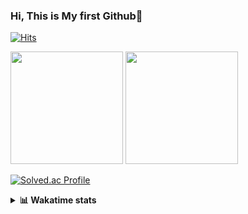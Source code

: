 ### Hi, This is My first Github👋
[![Hits](https://hits.seeyoufarm.com/api/count/incr/badge.svg?url=https%3A%2F%2Fgithub.com%2FJonghyun-Park1027&count_bg=%2379C83D&title_bg=%23555555&icon=&icon_color=%23E7E7E7&title=hits&edge_flat=false)](https://hits.seeyoufarm.com)
<br>


<p>
  <img height="180em" src="https://github-readme-stats-eight-rho-29.vercel.app/api?username=Jonghyun-Park1027&show_icons=true&include_all_commits=true&bg_color=30,e96443,904e95&title_color=fff&text_color=fff">
  <img height="180em" src="https://github-readme-stats-eight-rho-29.vercel.app/api/top-langs/?username=Jonghyun-Park1027&layout=compact&bg_color=30,e96443,904e95&title_color=fff&text_color=fff">


[![Solved.ac Profile](http://mazassumnida.wtf/api/v2/generate_badge?boj=ppjjhh1027)](https://solved.ac/ppjjhh1027/)

</p>
<details>
<summary><b>📊 Wakatime stats</b><br></summary>
<div>
<hr/>



<!--START_SECTION:waka-->
![Code Time](http://img.shields.io/badge/Code%20Time-1%2C142%20hrs%2026%20mins-blue)

![Profile Views](http://img.shields.io/badge/Profile%20Views-0-blue)

**🐱 My GitHub Data** 

> 📦 159.1 kB Used in GitHub's Storage 
 > 
> 🏆 57 Contributions in the Year 2025
 > 
> 🚫 Not Opted to Hire
 > 
> 📜 10 Public Repositories 
 > 
> 🔑 10 Private Repositories 
 > 
**I'm an Early 🐤** 

```text
🌞 Morning                62 commits          █████░░░░░░░░░░░░░░░░░░░░   19.25 % 
🌆 Daytime                161 commits         ████████████░░░░░░░░░░░░░   50.00 % 
🌃 Evening                86 commits          ███████░░░░░░░░░░░░░░░░░░   26.71 % 
🌙 Night                  13 commits          █░░░░░░░░░░░░░░░░░░░░░░░░   04.04 % 
```
📅 **I'm Most Productive on Friday** 

```text
Monday                   53 commits          ████░░░░░░░░░░░░░░░░░░░░░   16.46 % 
Tuesday                  44 commits          ███░░░░░░░░░░░░░░░░░░░░░░   13.66 % 
Wednesday                24 commits          ██░░░░░░░░░░░░░░░░░░░░░░░   07.45 % 
Thursday                 34 commits          ███░░░░░░░░░░░░░░░░░░░░░░   10.56 % 
Friday                   73 commits          ██████░░░░░░░░░░░░░░░░░░░   22.67 % 
Saturday                 37 commits          ███░░░░░░░░░░░░░░░░░░░░░░   11.49 % 
Sunday                   57 commits          ████░░░░░░░░░░░░░░░░░░░░░   17.70 % 
```


📊 **This Week I Spent My Time On** 

```text
🕑︎ Time Zone: Asia/Seoul

💬 Programming Languages: 
Python                   14 hrs 34 mins      █████████████████████████   98.38 % 
Bash                     5 mins              ░░░░░░░░░░░░░░░░░░░░░░░░░   00.64 % 
Git Config               2 mins              ░░░░░░░░░░░░░░░░░░░░░░░░░   00.33 % 
TOML                     2 mins              ░░░░░░░░░░░░░░░░░░░░░░░░░   00.25 % 
Text                     1 min               ░░░░░░░░░░░░░░░░░░░░░░░░░   00.17 % 

🔥 Editors: 
Cursor                   14 hrs 49 mins      █████████████████████████   100.00 % 

🐱‍💻 Projects: 
bit_abutrage             14 hrs 49 mins      █████████████████████████   100.00 % 

💻 Operating System: 
Mac                      14 hrs 49 mins      █████████████████████████   100.00 % 
```

**I Mostly Code in Jupyter Notebook** 

```text
Jupyter Notebook         10 repos            ███████████████░░░░░░░░░░   58.82 % 
C++                      3 repos             ████░░░░░░░░░░░░░░░░░░░░░   17.65 % 
TypeScript               2 repos             ███░░░░░░░░░░░░░░░░░░░░░░   11.76 % 
Dart                     1 repo              █░░░░░░░░░░░░░░░░░░░░░░░░   05.88 % 
Python                   1 repo              █░░░░░░░░░░░░░░░░░░░░░░░░   05.88 % 
```




 Last Updated on 19/09/2025 18:44:22 UTC
<!--END_SECTION:waka-->
</details>



